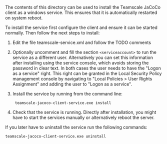 The contents of this directory can be used to install the Teamscale JaCoCo client as a windows
service. This ensures that it is automatically restarted on system reboot.

To install the service first configure the client and ensure it can
be started normally. Then follow the next steps to install:

1. Edit the file teamscale-service.xml and follow the TODO comments
2. Optionally uncomment and fill the section `<serviceaccount>` to run the
   service as a different user. Alternatively you can set this information
   after installing using the service console, which avoids storing the
   password in clear text.
   In both cases the user needs to have the "Logon as a service" right.
   This right can be granted in the Local Security Policy management console
   by navigating to "Local Policies > User Rights Assignment" and adding the
   user to "Logon as a service".

3. Install the service by running from the command line:

        teamscale-jacoco-client-service.exe install

4. Check that the service is running. Directly after installation, you
   might have to start the services manually or alternatively reboot the
   server.

If you later have to uninstall the service run the following commands:

    teamscale-jacoco-client-service.exe uninstall


